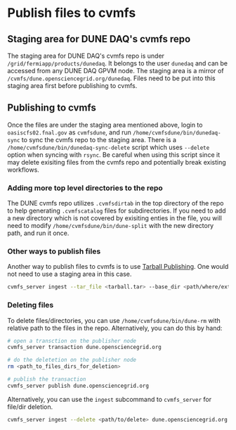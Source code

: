 # Publish files to cvmfs

## Staging area for DUNE DAQ's cvmfs repo

The staging area for DUNE DAQ's cvmfs repo is under `/grid/fermiapp/products/dunedaq`. It belongs to the user `dunedaq` and can be accessed from any DUNE DAQ GPVM node. The staging area is a mirror of `/cvmfs/dune.opensciencegrid.org/dunedaq`. Files need to be put into this staging area first before publishing to cvmfs.

## Publishing to cvmfs

Once the files are under the staging area mentioned above, login to `oasiscfs02.fnal.gov` as `cvmfsdune`, and run `/home/cvmfsdune/bin/dunedaq-sync` to sync the cvmfs repo to the staging area. There is a `/home/cvmfsdune/bin/dunedaq-sync-delete` script which uses `--delete` option when syncing with `rsync`. Be careful when using this script since it may delete exisiting files from the cvmfs repo and potentially break existing workflows.

### Adding more top level directories to the repo

The DUNE cvmfs repo utilizes `.cvmfsdirtab` in the top directory of the repo to help generating `.cvmfscatalog` files for subdirectories. If you need to add a new directory which is not covered by exisiting enties in the file, you will need to modify `/home/cvmfsdune/bin/dune-split` with the new directory path, and run it once.

### Other ways to publish files

Another way to publish files to cvmfs is to use [Tarball Publishing](https://cvmfs.readthedocs.io/en/stable/cpt-repo.html#tarball-publishing). One would not need to use a staging area in this case.

```bash
cvmfs_server ingest --tar_file <tarball.tar> --base_dir <path/where/extract/> dune.opensciencegrid.org
```

### Deleting files

To delete files/directories, you can use `/home/cvmfsdune/bin/dune-rm` with relative path to the files in the repo. Alternatively, you can do this by hand:

```bash
# open a transction on the publisher node
cvmfs_server transaction dune.opensciencegrid.org

# do the deletetion on the publisher node
rm <path_to_files_dirs_for_deletion>

# publish the transaction
cvmfs_server publish dune.opensciencegrid.org
```

Alternatively, you can use the `ingest` subcommand to `cvmfs_server` for file/dir deletion.

```bash
cvmfs_server ingest --delete <path/to/delete> dune.opensciencegrid.org

```






 

